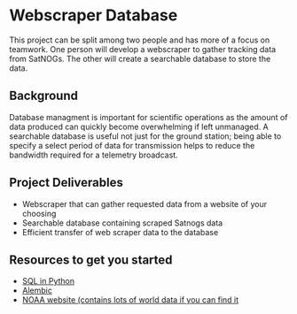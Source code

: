 # Webscraper Database
This project can be split among two people and has more of a focus on teamwork. One person will develop a webscraper to gather tracking data from SatNOGs. The other will create a searchable database to store the data. 

## Background 
Database managment is important for scientific operations as the amount of data produced can quickly become overwhelming if left unmanaged. A searchable database is useful not just for the ground station; being able to specify a select period of data for transmission helps to reduce the bandwidth required for a telemetry broadcast. 

## Project Deliverables
- Webscraper that can gather requested data from a website of your choosing
- Searchable database containing scraped Satnogs data
- Efficient transfer of web scraper data to the database

## Resources to get you started 
- [SQL in Python](https://realpython.com/python-sql-libraries/)
- [Alembic](https://alembic.sqlalchemy.org/en/latest/)
- [NOAA website (contains lots of world data if you can find it](https://www.ncei.noaa.gov/)

